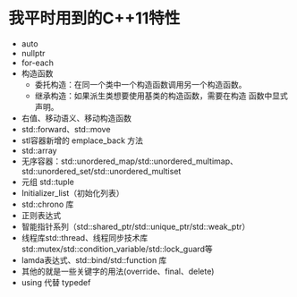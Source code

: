 # 我平时用到的C++11特性

- auto
- nullptr
- for-each
- 构造函数
  - 委托构造：在同一个类中一个构造函数调用另一个构造函数。
  - 继承构造：如果派生类想要使用基类的构造函数，需要在构造 函数中显式声明。
- 右值、移动语义、移动构造函数 
- std::forward、std::move
- stl容器新增的 emplace_back 方法
- std::array
- 无序容器：std::unordered_map/std::unordered_multimap、std::unordered_set/std::unordered_multiset
- 元组 std::tuple
- Initializer_list（初始化列表）
- std::chrono 库
- 正则表达式
- 智能指针系列（std::shared_ptr/std::unique_ptr/std::weak_ptr）
- 线程库std::thread、线程同步技术库 std::mutex/std::condition_variable/std::lock_guard等
- lamda表达式、std::bind/std::function 库
- 其他的就是一些关键字的用法(override、final、delete)
- using 代替 typedef